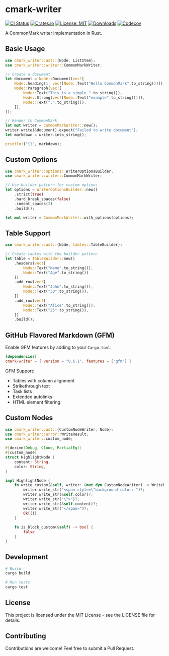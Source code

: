 # cmark-writer

[![CI Status](https://github.com/hongjr03/cmark-writer/workflows/CI/badge.svg)](https://github.com/hongjr03/cmark-writer/actions)
[![Crates.io](https://img.shields.io/crates/v/cmark-writer.svg)](https://crates.io/crates/cmark-writer)
[![License: MIT](https://img.shields.io/badge/License-MIT-green.svg)](LICENSE)
[![Downloads](https://img.shields.io/crates/d/cmark-writer.svg)](https://crates.io/crates/cmark-writer)
[![Codecov](https://codecov.io/gh/hongjr03/cmark-writer/branch/master/graph/badge.svg)](https://codecov.io/gh/hongjr03/cmark-writer)

A CommonMark writer implementation in Rust.

## Basic Usage

```rust
use cmark_writer::ast::{Node, ListItem};
use cmark_writer::writer::CommonMarkWriter;

// Create a document
let document = Node::Document(vec![
    Node::heading(1, vec![Node::Text("Hello CommonMark".to_string())]),
    Node::Paragraph(vec![
        Node::Text("This is a simple ".to_string()),
        Node::Strong(vec![Node::Text("example".to_string())]),
        Node::Text(".".to_string()),
    ]),
]);

// Render to CommonMark
let mut writer = CommonMarkWriter::new();
writer.write(&document).expect("Failed to write document");
let markdown = writer.into_string();

println!("{}", markdown);
```

## Custom Options

```rust
use cmark_writer::options::WriterOptionsBuilder;
use cmark_writer::writer::CommonMarkWriter;

// Use builder pattern for custom options
let options = WriterOptionsBuilder::new()
    .strict(true)
    .hard_break_spaces(false)
    .indent_spaces(2)
    .build();

let mut writer = CommonMarkWriter::with_options(options);
```

## Table Support

```rust
use cmark_writer::ast::{Node, tables::TableBuilder};

// Create tables with the builder pattern
let table = TableBuilder::new()
    .headers(vec![
        Node::Text("Name".to_string()), 
        Node::Text("Age".to_string())
    ])
    .add_row(vec![
        Node::Text("John".to_string()),
        Node::Text("30".to_string()),
    ])
    .add_row(vec![
        Node::Text("Alice".to_string()),
        Node::Text("25".to_string()),
    ])
    .build();
```

## GitHub Flavored Markdown (GFM)

Enable GFM features by adding to your `Cargo.toml`:

```toml
[dependencies]
cmark-writer = { version = "0.6.1", features = ["gfm"] }
```

GFM Support:

- Tables with column alignment
- Strikethrough text
- Task lists
- Extended autolinks
- HTML element filtering

## Custom Nodes

```rust
use cmark_writer::ast::{CustomNodeWriter, Node};
use cmark_writer::error::WriteResult;
use cmark_writer::custom_node;

#[derive(Debug, Clone, PartialEq)]
#[custom_node]
struct HighlightNode {
    content: String,
    color: String,
}

impl HighlightNode {
    fn write_custom(&self, writer: &mut dyn CustomNodeWriter) -> WriteResult<()> {
        writer.write_str("<span style=\"background-color: ")?;
        writer.write_str(&self.color)?;
        writer.write_str("\">")?;
        writer.write_str(&self.content)?;
        writer.write_str("</span>")?;
        Ok(())
    }
    
    fn is_block_custom(&self) -> bool {
        false
    }
}
```

## Development

```bash
# Build
cargo build

# Run tests
cargo test
```

## License

This project is licensed under the MIT License - see the LICENSE file for details.

## Contributing

Contributions are welcome! Feel free to submit a Pull Request.
